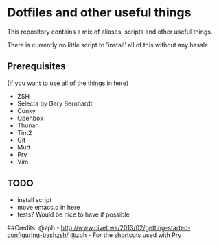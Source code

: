 # Dotfiles and other useful things

This repository contains a mix of aliases, scripts and other useful things.

There is currently no little script to 'install' all of this without any hassle.

## Prerequisites
(If you want to use all of the things in here)

- ZSH
- Selecta by Gary Bernhardt
- Conky
- Openbox
- Thunar
- Tint2
- Git
- Mutt
- Pry
- Vim

## TODO

- install script
- move emacs.d in here
- tests? Would be nice to have if possible

##Credits:
@zph - http://www.civet.ws/2013/02/getting-started-configuring-bashzsh/
@zph - For the shortcuts used with Pry
